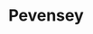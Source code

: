 ---
layout: dojo
title: "Pevensey"
dojo-mon: Honda-mon-s.png
dojo-avatar: "pevensey_avatar_s.png"
entrance_picture: pevensey_2.jpg
practice_picture: default_practice.png
map: https://www.google.com/maps/embed?pb=!1m18!1m12!1m3!1d77787.38718522633!2d0.271295313683996!3d50.827147422226254!2m3!1f0!2f0!3f0!3m2!1i1024!2i768!4f13.1!3m3!1m2!1s0x47df72cc464a4035%3A0x87a3f18d2e23afa1!2s129%20Coast%20Rd%2C%20Pevensey%20Bay%2C%20Pevensey%20BN24%206NS!5e0!3m2!1sen!2suk!4v1708809671484!5m2!1sen!2suk
address: "Ethelwood Community Centre <br>129 Coast Rd <br>Pevensey Bay <br>Pevensey, BN24 6NS"
time: "Sun 15:30 - 17:30"
email: "sussexiaido@outlook.com"
facebook: "https://www.facebook.com/RoshukaiSussex/"

sensei_picture: pev-sensei.jpg
sensei_name: Nicholas Bland Sensei, 5th Dan
sensei_bio: "Nicholas (Nick) Sensei started training in Iaido in 2000 following the advice his late Aikido teacher Gerd Kroell Sensei. As such, Nick Sensei has been under the tutelage of John Honisz-Green Sensei ever since training alongside Andrew Thrower Sensei also from Sussex. The first Sussex Dojo was formed by Nick Sensei and Andrew Sensei in August 2000 in Eastbourne, East Sussex. At that time, Honisz-Greens Sensei was living in Japan and would make regular visits to the UK. During these visits Nick Sensei and Andrew Sensei would arrange intensive study seminars, usually involving more than 25 hours a weekend of floor time, so that the three of them could practise as much as possible whilst Honisz-Greens Sensei was in the UK. Nick Sensei has also visited and trained in Japan.<br><br>

Nick Sensei had the privilege of being selected to represent Great Britain at the European Iaido Championships held in Paris in 2003. Nick Sensei was also won several Iaido competitions and was a vital team member of the winning team in the first BKA held International Iaido Taikai held in 2003.<br><br>

In 2009 Andrew Sensei opened a new Dojo near his home in Sompting whilst Nick Sensei remained in Eastbourne and took over as Dojo Leader. The Eastbourne Dojo is both friendly and welcoming. He also holds a BKA Level 1 Coaching Award."
---